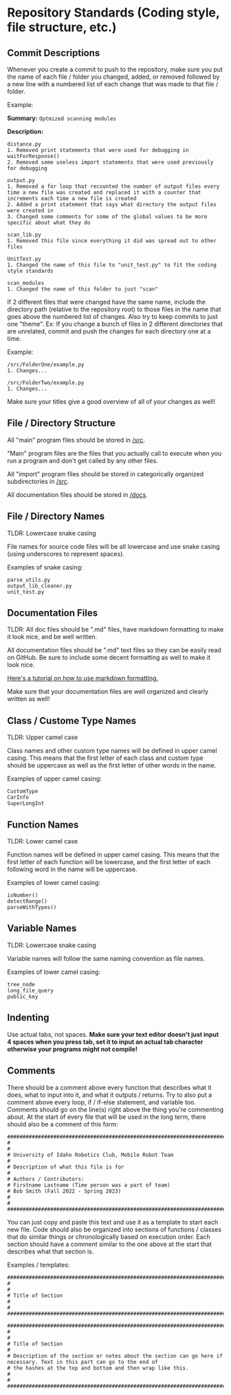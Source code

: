 # Repository Standards (Coding style, file structure, etc.)

## Commit Descriptions

Whenever you create a commit to push to the repository, make sure you put the name of each file / folder you changed, added, or removed followed by a new line with a numbered list of each change that was made to that file / folder.

Example:

**Summary:** ```Optmized scanning modules```

**Description:**
```
distance.py
1. Removed print statements that were used for debugging in waitForResponse()
2. Removed some useless import statements that were used previously for debugging

output.py
1. Removed a for loop that recounted the number of output files every time a new file was created and replaced it with a counter that increments each time a new file is created
2. Added a print statement that says what directory the output files were created in
3. Changed some comments for some of the global values to be more specific about what they do

scan_lib.py
1. Removed this file since everything it did was spread out to other files

UnitTest.py
1. Changed the name of this file to "unit_test.py" to fit the coding style standards

scan_modules
1. Changed the name of this folder to just "scan"
```

If 2 different files that were changed have the same name, include the directory path (relative to the repository root) to those files in the name that goes above the numbered list of changes.
Also try to keep commits to just one "theme". Ex: If you change a bunch of files in 2 different directories that are unrelated, commit and push the changes for each directory one at a time.

Example:
```
/src/FolderOne/example.py
1. Changes...

/src/FolderTwo/example.py
1. Changes...
```

Make sure your titles give a good overview of all of your changes as well!

## File / Directory Structure

All "main" program files should be stored in [/src](/src).

"Main" program files are the files that you actually call to execute when you run a program and don't get called by any other files.

All "import" program files should be stored in categorically organized subdirectories in [/src](/src).

All documentation files should be stored in [/docs](/docs).

## File / Directory Names

TLDR: Lowercase snake casing

File names for source code files will be all lowercase and use snake casing (using underscores to represent spaces).

Examples of snake casing:

```
parse_utils.py
output_lib_cleaner.py
unit_test.py
```

## Documentation Files

TLDR: All doc files should be ".md" files, have markdown formatting to make it look nice, and be well written.

All documentation files should be ".md" text files so they can be easily read on GitHub. Be sure to include some decent formatting as well to make it look nice.

[Here's a tutorial on how to use markdown formatting.](https://docs.github.com/en/get-started/writing-on-github/getting-started-with-writing-and-formatting-on-github/basic-writing-and-formatting-syntax)

Make sure that your documentation files are well organized and clearly written as well!

## Class / Custome Type Names

TLDR: Upper camel case

Class names and other custom type names will be defined in upper camel casing. This means that the first letter of each class and custom type should be uppercase as well as the first letter of other words in the name.

Examples of upper camel casing:

```
CustomType
CarInfo
SuperLongInt
```

## Function Names

TLDR: Lower camel case

Function names will be defined in upper camel casing. This means that the first letter of each function will be lowercase, and the first letter of each following word in the name will be uppercase.

Examples of lower camel casing:

```
isNumber()
detectRange()
parseWithTypes()
```

## Variable Names

TLDR: Lowercase snake casing

Variable names will follow the same naming convention as file names.

Examples of lower camel casing:

```
tree_node
long_file_query
public_key
```

## Indenting

Use actual tabs, not spaces. **Make sure your text editor doesn't just input 4 spaces when you press tab, set it to input an actual tab character otherwise your programs might not compile!**

## Comments

There should be a comment above every function that describes what it does, what to input into it, and what it outputs / returns. Try to also put a comment above every loop, if / if-else statement, and variable too.
Comments should go on the line(s) right above the thing you're commenting about.
At the start of every file that will be used in the long term, there should also be a comment of this form:

```
########################################################################################################################
#
#
# University of Idaho Robotics Club, Mobile Robot Team
#
# Description of what this file is for
#
# Authors / Contributors:
# Firstname Lastname (Time person was a part of team)
# Bob Smith (Fall 2022 - Spring 2023)
#
#
########################################################################################################################
```

You can just copy and paste this text and use it as a template to start each new file.
Code should also be organized into sections of functions / classes that do similar things or chronologically based on execution order. Each section should have a comment similar to the one above at the start that describes what that section is.

Examples / templates:

```
########################################################################################################################
#
#
# Title of Section
#
#
########################################################################################################################
```
```
########################################################################################################################
#
#
# Title of Section
#
# Description of the section or notes about the section can go here if necessary. Text in this part can go to the end of
# the hashes at the top and bottom and then wrap like this.
#
#
########################################################################################################################
```